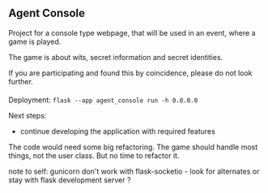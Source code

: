 ## Agent Console
Project for a console type webpage, that will be used in an event, where a game is played.

The game is about wits, secret information and secret identities.

If you are participating and found this by coincidence, please do not look further.

####
Deployment:
```flask --app agent_console run -h 0.0.0.0```

Next steps:
- continue developing the application with required features

The code would need some big refactoring. The game should handle most things, not the user class. But no time to refactor it. 

note to self: gunicorn don't work with flask-socketio - look for alternates or stay with flask development server ?
